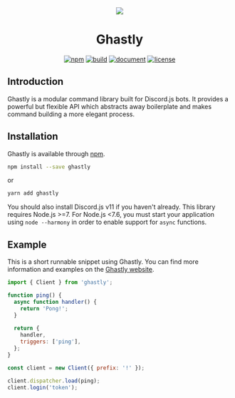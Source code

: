 <div align="center">
  <a href="https://ghastly.js.org" target="_blank"><img src="https://ghastly.js.org/assets/logo.png"></a>
  <h1>Ghastly</h1>
  <a href="https://www.npmjs.com/package/ghastly"><img src="https://img.shields.io/npm/v/ghastly.svg" alt="npm"></a>
  <a href="https://travis-ci.org/hkwu/ghastly"><img src="https://img.shields.io/travis/hkwu/ghastly.svg" alt="build"></a>
  <a href="https://doc.esdoc.org/github.com/hkwu/ghastly"><img src="https://doc.esdoc.org/github.com/hkwu/ghastly/badge.svg" alt="document"></a>
  <a href="https://opensource.org/licenses/MIT"><img src="https://img.shields.io/npm/l/ghastly.svg" alt="license"></a>
</div>

## Introduction
Ghastly is a modular command library built for Discord.js bots. It provides a powerful but flexible API which abstracts away boilerplate and makes command building a more elegant process.

## Installation
Ghastly is available through [npm](https://www.npmjs.com/package/ghastly).

```bash
npm install --save ghastly
```

or

```bash
yarn add ghastly
```

You should also install Discord.js v11 if you haven't already. This library requires Node.js >=7. For Node.js <7.6, you must start your application using `node --harmony` in order to enable support for `async` functions.

## Example
This is a short runnable snippet using Ghastly. You can find more information and examples on the [Ghastly website](https://ghastly.js.org).

```js
import { Client } from 'ghastly';

function ping() {
  async function handler() {
    return 'Pong!';
  }
  
  return {
    handler,
    triggers: ['ping'],
  };
}

const client = new Client({ prefix: '!' });

client.dispatcher.load(ping);
client.login('token');
```
